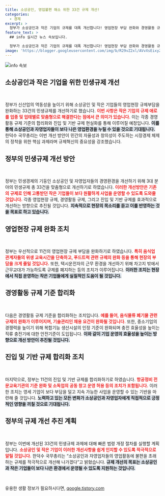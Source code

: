 ```yaml
---
title: 소상공인, 영업불편 해소 위한 33건 규제 개선!
categories:
  - 경제
excerpt: >
  정부가 소상공인과 작은 기업의 규제를 대폭 개선합니다! 영업현장 부담 완화와 경영활동 규제 정비로 민생경제의 숨통을 틔우며, 기업의 창의성과 자율성을 더욱 촉진할 계획입니다. 클릭하여 자세한 내용을 확인하세요!
feature_text: >
  ## info 실시간 뉴스 속보입니다.

  정부가 소상공인과 작은 기업의 규제를 대폭 개선합니다! 영업현장 부담 완화와 경영활동 규제 정비로 민생경제의 숨통을 틔우며, 기업의 창의성과 자율성을 더욱 촉진할 계획입니다. 클릭하여 자세한 내용을 확인하세요!
image: 'https://blogger.googleusercontent.com/img/b/R29vZ2xl/AVvXsEixyZcFfHzMRdzZMjFBmAUKJYCLCGyLL1o632UiGVXcaFdKo_bkvkuCioo0uUKlGfBVcT3P84aROyZIXSBEx3Aw5nCQ3pTgDom1WDC4m8eifvWiAmWEEVb4x6G_l8C0QH225ldMjyaFvpxGEBGNO37VmDTDMHGhJPq73UglMfDca1-0aw/s1600/blogspot.png'
---
```


<p><img src="https://blogger.googleusercontent.com/img/b/R29vZ2xl/AVvXsEixyZcFfHzMRdzZMjFBmAUKJYCLCGyLL1o632UiGVXcaFdKo_bkvkuCioo0uUKlGfBVcT3P84aROyZIXSBEx3Aw5nCQ3pTgDom1WDC4m8eifvWiAmWEEVb4x6G_l8C0QH225ldMjyaFvpxGEBGNO37VmDTDMHGhJPq73UglMfDca1-0aw/s1600/blogspot.png" alt="info 속보" /></p>

<h2 data-ke-size="size26">소상공인과 작은 기업을 위한 민생규제 개선</h2>

<p data-ke-size="size16">&nbsp;</p>

<p>정부가 신산업의 역동성을 높이기 위해 소상공인 및 작은 기업들의 영업현장 규제부담을 완화하는 33건의 민생규제를 개선하기로 했습니다. <b><span style="color: #ee2323;">이번 사항은 작은 기업의 규제 애로를 업종 및 업태별로 맞춤형으로 해결한다는 점에서 큰 의미가 있습니다.</span></b> 이는 각종 경영활동 규제 기준의 합리화와 진입 및 기반 규제 현실화를 통해 이루어질 예정입니다. <b><span style="background-color: #21538527;">이를 통해 소상공인과 자영업자들이 보다 나은 영업환경을 누릴 수 있을 것으로 기대됩니다.</span></b> 한덕수 국무총리는 이번 개선 방안이 민간의 자율성과 창의성이 주도하는 시장경제 체제의 정착을 위한 핵심 과제라며 규제혁신의 중요성을 강조했습니다.</p>

<h2 data-ke-size="size26">정부의 민생규제 개선 방안</h2>

<p data-ke-size="size16">&nbsp;</p>

<p>정부는 민생경제의 기둥인 소상공인 및 자영업자들의 경영환경을 개선하기 위해 3대 분야의 민생규제 총 33건을 맞춤형으로 개선하기로 하였습니다. <b><span style="color: #ee2323;">이러한 개선방안은 기존의 규제로 인해 고통받던 작은 기업들이 보다 원활하게 사업을 운영할 수 있도록 도와줄 것입니다.</span></b> 각종 영업현장 규제, 경영활동 규제, 그리고 진입 및 기반 규제를 효과적으로 개선하는 방향으로 추진될 것입니다. <b><span style="background-color: #21538527;">지속적으로 현장의 목소리를 듣고 이를 반영하는 것을 목표로 하고 있습니다.</span></b></p>

<h2 data-ke-size="size26">영업현장 규제 완화 조치</h2>

<p data-ke-size="size16">&nbsp;</p>

<p>정부는 우선적으로 11건의 영업현장 규제 부담을 완화하기로 하였습니다. <b><span style="color: #ee2323;">특히 음식업 관계자들의 위생 교육시간을 단축하고, 푸드트럭 관련 규제의 완화 등을 통해 현장의 부담을 크게 줄일 것입니다.</span></b> 또한, 택시운전자의 근무 환경을 개선하기 위해 차고지 밖에서 근무교대가 가능하도록 규제를 폐지하는 등의 조치가 이루어집니다. <b><span style="background-color: #21538527;">이러한 조치는 현장에서 직접 운영하는 작은 기업들에게 실질적인 도움이 될 것입니다.</span></b></p>

<h2 data-ke-size="size26">경영활동 규제 기준 합리화</h2>

<p data-ke-size="size16">&nbsp;</p>

<p>다음은 경영활동 규제 기준을 합리화하는 조치입니다. <b><span style="color: #ee2323;">예를 들어, 음식물류 폐기물 관련 규제의 완화가 이루어지며, 기술관리인 채용 요건이 완화될 것입니다.</span></b> 또한, 중소기업의 경쟁력을 높이기 위해 복합기능 생산시설의 인정 기준이 완화되며 충전 효율성을 높이는 직류 충전기에 대한 안전기준이 도입됩니다. <b><span style="background-color: #21538527;">이와 같이 기업 운영의 효율성을 높이는 방향으로 개선 방안이 추진될 것입니다.</span></b></p>

<h2 data-ke-size="size26">진입 및 기반 규제 합리화 조치</h2>

<p data-ke-size="size16">&nbsp;</p>

<p>마지막으로, 정부는 11건의 진입 및 기반 규제를 합리화하기로 하였습니다. <b><span style="color: #ee2323;">항공정비 전문교육기관의 기준 완화 및 소독업의 공동 창고 운영 허용 등의 조치가 포함됩니다.</span></b> 이러한 조치는 영세 기업이 보다 부담을 덜고 지속 가능한 사업을 운영할 수 있는 기반을 마련해 줄 것입니다. <b><span style="background-color: #21538527;">노력하고 있는 모든 변화가 소상공인과 자영업자에게 직접적으로 긍정적인 영향을 끼칠 것으로 기대됩니다.</span></b></p>

<h2 data-ke-size="size26">정부의 규제 개선 추진 계획</h2>

<p data-ke-size="size16">&nbsp;</p>

<p>정부는 이번에 개선된 33건의 민생규제 과제에 대해 빠른 법령 개정 절차를 실행할 계획입니다. <b><span style="color: #ee2323;">소상공인 및 작은 기업이 이러한 개선사항을 쉽게 인지할 수 있도록 적극적으로 알릴 것입니다.</span></b> 한덕수 국무총리는 “소상공인과 자영업자들의 영업활동에 불편을 초래하는 규제를 적극적으로 개선해 나가겠다”고 밝혔습니다. <b><span style="background-color: #21538527;">규제 개선의 목표는 소상공인과 작은 기업들이 보다 나은 환경에서 운영될 수 있도록 지원하는 것입니다.</span></b></p>

<p data-ke-size="size16">&nbsp;</p>
유용한 생활 정보가 필요하시다면, <a href="https://qoogle.tistory.com" rel="dofollow">qoogle.tistory.com</a>


